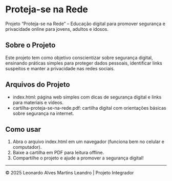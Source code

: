 # Proteja-se na Rede

Projeto “Proteja-se na Rede” – Educação digital para promover segurança e privacidade online para jovens, adultos e idosos.

## Sobre o Projeto

Este projeto tem como objetivo conscientizar sobre segurança digital, ensinando práticas simples para proteger dados pessoais, identificar links suspeitos e manter a privacidade nas redes sociais.

## Arquivos do Projeto

- index.html: página web simples com dicas de segurança digital e links para materiais e vídeos.
- cartilha-proteja-se-na-rede.pdf: cartilha digital com orientações básicas sobre segurança na internet.

## Como usar

1. Abra o arquivo index.html em um navegador (funciona bem no celular e computador).
2. Baixe a cartilha em PDF para leitura offline.
3. Compartilhe o projeto e ajude a promover a segurança digital!

---

© 2025 Leonardo Alves Martins Leandro | Projeto Integrador
